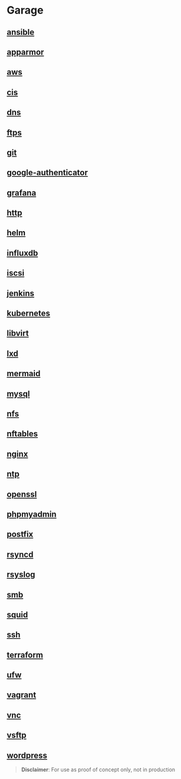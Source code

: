 # Garage
## [ansible](https://github.com/aIrseneO/garage/tree/master/ansible)
## [apparmor](https://github.com/aIrseneO/garage/tree/master/apparmor)
## [aws](https://github.com/aIrseneO/garage/tree/master/aws)
## [cis](https://github.com/aIrseneO/garage/tree/master/cis)
## [dns](https://github.com/aIrseneO/garage/tree/master/dns)
## [ftps](https://github.com/aIrseneO/garage/tree/master/ftps)
## [git](https://github.com/aIrseneO/garage/tree/master/git)
## [google-authenticator](https://github.com/aIrseneO/garage/tree/master/google-authenticator)
## [grafana](https://github.com/aIrseneO/garage/tree/master/grafana)
## [http](https://github.com/aIrseneO/garage/tree/master/http)
## [helm](https://github.com/aIrseneO/garage/tree/master/helm)
## [influxdb](https://github.com/aIrseneO/garage/tree/master/influxdb)
## [iscsi](https://github.com/aIrseneO/garage/tree/master/iscsi)
## [jenkins](https://github.com/aIrseneO/garage/tree/master/jenkins)
## [kubernetes](https://github.com/aIrseneO/garage/tree/master/kubernetes)
## [libvirt](https://github.com/aIrseneO/garage/tree/master/libvirt)
## [lxd](https://github.com/aIrseneO/garage/tree/master/lxd)
## [mermaid](https://github.com/aIrseneO/garage/tree/master/mermaid)
## [mysql](https://github.com/aIrseneO/garage/tree/master/mysql)
## [nfs](https://github.com/aIrseneO/garage/tree/master/nfs)
## [nftables](https://github.com/aIrseneO/garage/tree/master/nftables)
## [nginx](https://github.com/aIrseneO/garage/tree/master/nginx)
## [ntp](https://github.com/aIrseneO/garage/tree/master/ntp)
## [openssl](https://github.com/aIrseneO/garage/tree/master/openssl)
## [phpmyadmin](https://github.com/aIrseneO/garage/tree/master/phpmyadmin)
## [postfix](https://github.com/aIrseneO/garage/tree/master/postfix-devcot)
## [rsyncd](https://github.com/aIrseneO/garage/tree/master/rsyncd)
## [rsyslog](https://github.com/aIrseneO/garage/tree/master/rsyslog)
## [smb](https://github.com/aIrseneO/garage/tree/master/smb)
## [squid](https://github.com/aIrseneO/garage/tree/master/squid)
## [ssh](https://github.com/aIrseneO/garage/tree/master/ssh)
## [terraform](https://github.com/aIrseneO/garage/tree/master/terraform)
## [ufw](https://github.com/aIrseneO/garage/tree/master/ufw)
## [vagrant](https://github.com/aIrseneO/garage/tree/master/vagrant)
## [vnc](https://github.com/aIrseneO/garage/tree/master/vnc)
## [vsftp](https://github.com/aIrseneO/garage/tree/master/vsftp)
## [wordpress](https://github.com/aIrseneO/garage/tree/master/wordpress)


> **Disclaimer**: For use as proof of concept only, not in production